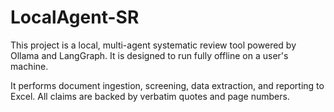 # LocalAgent-SR

This project is a local, multi-agent systematic review tool powered by Ollama and LangGraph. It is designed to run fully offline on a user's machine.

It performs document ingestion, screening, data extraction, and reporting to Excel. All claims are backed by verbatim quotes and page numbers.
